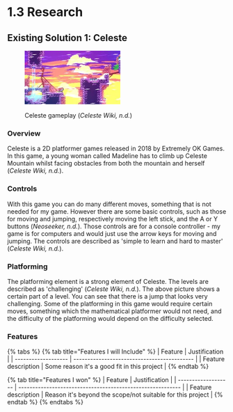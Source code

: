 # 1.3 Research

## Existing Solution 1: Celeste

<figure><img src="../.gitbook/assets/Average_Celeste_Screen.webp" alt=""><figcaption><p>Celeste gameplay (<em>Celeste Wiki, n.d.</em>)</p></figcaption></figure>

### Overview

Celeste is a 2D platformer games released in 2018 by Extremely OK Games. In this game, a young woman called Madeline has to climb up Celeste Mountain whilst facing obstacles from both the mountain and herself (_Celeste Wiki, n.d._).

### Controls

With this game you can do many different moves, something that is not needed for my game. However there are some basic controls, such as those for moving and jumping, respectively moving the left stick, and the A or Y buttons (_Neoseeker, n.d._). Those controls are for a console controller - my game is for computers and would just use the arrow keys for moving and jumping. The controls are described as 'simple to learn and hard to master' (_Celeste Wiki, n.d._).

### Platforming

The platforming element is a strong element of Celeste. The levels are described as 'challenging' (_Celeste Wiki, n.d._). The above picture shows a certain part of a level. You can see that there is a jump that looks very challenging. Some of the platforming in this game would require certain moves, something which the mathematical platformer would not need, and the difficulty of the platforming would depend on the difficulty selected.

### Features

{% tabs %}
{% tab title="Features I will Include" %}
| Feature             | Justification                               |
| ------------------- | ------------------------------------------- |
| Feature description | Some reason it's a good fit in this project |
{% endtab %}

{% tab title="Features I won" %}
| Feature             | Justification                                              |
| ------------------- | ---------------------------------------------------------- |
| Feature description | Reason it's beyond the scope/not suitable for this project |
{% endtab %}
{% endtabs %}
